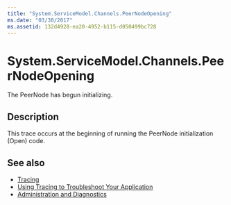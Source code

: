 ```yaml
---
title: "System.ServiceModel.Channels.PeerNodeOpening"
ms.date: "03/30/2017"
ms.assetid: 132d4928-ea20-4952-b115-d050499bc728
---
```

# System.ServiceModel.Channels.PeerNodeOpening
The PeerNode has begun initializing.  
  
## Description  
 This trace occurs at the beginning of running the PeerNode initialization (Open) code.  
  
## See also
- [Tracing](../../../../../docs/framework/wcf/diagnostics/tracing/index.md)
- [Using Tracing to Troubleshoot Your Application](../../../../../docs/framework/wcf/diagnostics/tracing/using-tracing-to-troubleshoot-your-application.md)
- [Administration and Diagnostics](../../../../../docs/framework/wcf/diagnostics/index.md)

